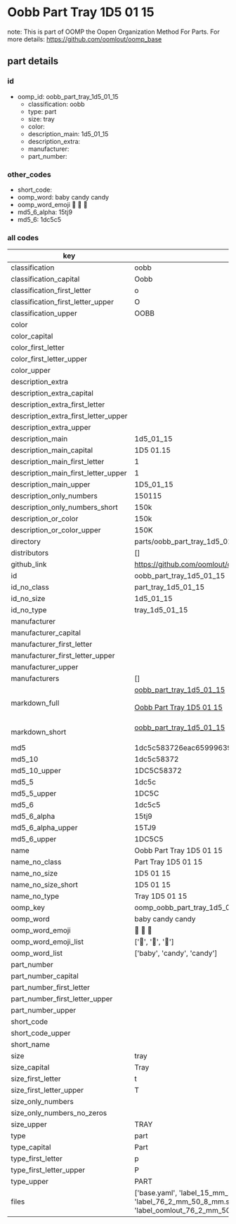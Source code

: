 # Oobb Part Tray 1D5 01 15  

note: This is part of OOMP the Oopen Organization Method For Parts. For more details: https://github.com/oomlout/oomp_base

##  part details





### id
* oomp_id: oobb_part_tray_1d5_01_15
  * classification: oobb
  * type: part
  * size: tray
  * color: 
  * description_main: 1d5_01_15
  * description_extra: 
  * manufacturer: 
  * part_number: 

### other_codes
* short_code: 
* oomp_word: baby candy candy
* oomp_word_emoji :baby: :candy: :candy:
* md5_6_alpha: 15tj9
* md5_6: 1dc5c5

### all codes 
| key | value |  
| --- | --- |  
| classification | oobb |  
| classification_capital | Oobb |  
| classification_first_letter | o |  
| classification_first_letter_upper | O |  
| classification_upper | OOBB |  
| color |  |  
| color_capital |  |  
| color_first_letter |  |  
| color_first_letter_upper |  |  
| color_upper |  |  
| description_extra |  |  
| description_extra_capital |  |  
| description_extra_first_letter |  |  
| description_extra_first_letter_upper |  |  
| description_extra_upper |  |  
| description_main | 1d5_01_15 |  
| description_main_capital | 1D5 01.15 |  
| description_main_first_letter | 1 |  
| description_main_first_letter_upper | 1 |  
| description_main_upper | 1D5_01_15 |  
| description_only_numbers | 150115 |  
| description_only_numbers_short | 150k |  
| description_or_color | 150k |  
| description_or_color_upper | 150K |  
| directory | parts/oobb_part_tray_1d5_01_15 |  
| distributors | [] |  
| github_link | https://github.com/oomlout/oomlout_oomp_part_src/tree/main/parts/oobb_part_tray_1d5_01_15/working |  
| id | oobb_part_tray_1d5_01_15 |  
| id_no_class | part_tray_1d5_01_15 |  
| id_no_size | 1d5_01_15 |  
| id_no_type | tray_1d5_01_15 |  
| manufacturer |  |  
| manufacturer_capital |  |  
| manufacturer_first_letter |  |  
| manufacturer_first_letter_upper |  |  
| manufacturer_upper |  |  
| manufacturers | [] |  
| markdown_full | [oobb_part_tray_1d5_01_15](https://github.com/oomlout/oomlout_oomp_part_src/tree/main/parts/oobb_part_tray_1d5_01_15/working)<br>[](https://github.com/oomlout/oomlout_oomp_part_src/tree/main/parts/oobb_part_tray_1d5_01_15/working)<br>[Oobb Part Tray 1D5 01 15](https://github.com/oomlout/oomlout_oomp_part_src/tree/main/parts/oobb_part_tray_1d5_01_15/working)<br><br> |  
| markdown_short | [oobb_part_tray_1d5_01_15](https://github.com/oomlout/oomlout_oomp_part_src/tree/main/parts/oobb_part_tray_1d5_01_15/working)<br><br> |  
| md5 | 1dc5c583726eac65999639ab20eff99d |  
| md5_10 | 1dc5c58372 |  
| md5_10_upper | 1DC5C58372 |  
| md5_5 | 1dc5c |  
| md5_5_upper | 1DC5C |  
| md5_6 | 1dc5c5 |  
| md5_6_alpha | 15tj9 |  
| md5_6_alpha_upper | 15TJ9 |  
| md5_6_upper | 1DC5C5 |  
| name | Oobb Part Tray 1D5 01 15 |  
| name_no_class | Part Tray 1D5 01 15 |  
| name_no_size | 1D5 01 15 |  
| name_no_size_short | 1D5 01 15 |  
| name_no_type | Tray 1D5 01 15 |  
| oomp_key | oomp_oobb_part_tray_1d5_01_15 |  
| oomp_word | baby candy candy |  
| oomp_word_emoji | :baby: :candy: :candy: |  
| oomp_word_emoji_list | [':baby:', ':candy:', ':candy:'] |  
| oomp_word_list | ['baby', 'candy', 'candy'] |  
| part_number |  |  
| part_number_capital |  |  
| part_number_first_letter |  |  
| part_number_first_letter_upper |  |  
| part_number_upper |  |  
| short_code |  |  
| short_code_upper |  |  
| short_name |  |  
| size | tray |  
| size_capital | Tray |  
| size_first_letter | t |  
| size_first_letter_upper | T |  
| size_only_numbers |  |  
| size_only_numbers_no_zeros |  |  
| size_upper | TRAY |  
| type | part |  
| type_capital | Part |  
| type_first_letter | p |  
| type_first_letter_upper | P |  
| type_upper | PART |  
| files | ['base.yaml', 'label_15_mm_30_mm.pdf', 'label_15_mm_30_mm.svg', 'label_76_2_mm_50_8_mm.pdf', 'label_76_2_mm_50_8_mm.svg', 'label_oomlout_76_2_mm_50_8_mm.pdf', 'label_oomlout_76_2_mm_50_8_mm.svg', 'readme.md', 'working.json', 'working.yaml'] |  
